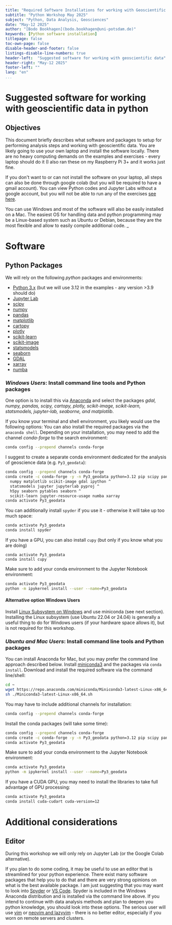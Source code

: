 ```yaml
---
title: "Required Software Installations for working with Geoscientific Data"
subtitle: "Python Workshop May 2025"
subject: "Python, Data Analysis, Geosciences"
date: "May-12 2025"
author: "[Bodo Bookhagen](bodo.bookhagen@uni-potsdam.de)"
keywords: [Python software installation]
titlepage: false
toc-own-page: false
disable-header-and-footer: false
listings-disable-line-numbers: true
header-left:  "Suggested software for working with geoscientific data"
header-right: "May-12 2025"
footer-left: ""
lang: "en"
...
```

# Suggested software for working with geoscientific data in python


## Objectives
This document briefly describes what software and packages to setup for performing analysis steps and working with geoscientific data. You are likely going to use your own laptop and install the software locally. There are no heavy computing demands on the examples and exercises - every laptop should do it (I also ran these on my Raspberry Pi 3+ and it works just fine. 

If you don't want to or can not install the software on your laptop, all steps can also be done through google colab (but you will be required to have a gmail account). You can view Python codes and Jupyter Labs  without a google account, but you will not be able to run any of the exercises [see here](https://support.google.com/accounts/answer/27441?hl=en). 

You can use Windows and most of the software will also be easily installed on a Mac. The easiest OS for handling data and python programming may be a Linux-based system such as Ubuntu or Debian, because they are the most flexible and allow to easily compile additional code. _

# Software


## Python Packages
We will rely on the following *python* packages and environments:

- [Python 3.x](https://www.python.org/) (but we will use 3.12 in the examples - any version >3.9 should do)
- [Jupyter Lab](https://jupyter.org/)
- [scipy](https://www.scipy.org/)
- [numpy](https://numpy.org/)
- [pandas](https://pandas.pydata.org/)
- [matplotlib](https://matplotlib.org/)
- [cartopy](https://scitools.org.uk/cartopy/docs/latest/)
- [plotly](https://github.com/plotly/plotly.py)
- [scikit-learn](https://scikit-learn.org/stable/)
- [scikit-image](https://scikit-image.org/)
- [statsmodels](https://www.statsmodels.org/stable/index.html)
- [seaborn](https://seaborn.pydata.org/)
- [GDAL](https://gdal.org/)
- [xarray](https://docs.xarray.dev/en/stable/)
- [numba](https://numba.pydata.org/)


### _Windows Users_: Install command line tools and Python packages
One option is to install this via [Anaconda](https://www.anaconda.com/) and select the packages *gdal, numpy, pandas, scipy, cartopy, plotly, scikit-image, scikit-learn, statsmodels, jupyter-lab, seaborne, and matplotlib*. 


If you know your terminal and shell environment, you likely would use the following options: 
You can also install the required packages via the `anaconda shell`. Depending on your installation, you may need to add the channel *conda-forge* to the search environment:
```bash
conda config --prepend channels conda-forge
```

I suggest to create a separate conda environment dedicated for the analysis of geoscience data (e.g. `Py3_geodata`):
```bash
conda config --prepend channels conda-forge
conda create -c conda-forge -y -n Py3_geodata python=3.12 pip scipy pandas ^
  numpy matplotlib scikit-image gdal ipython ^
  statsmodels jupyter jupyterlab pyproj ^
  h5py seaborn pytables seaborn ^
  scikit-learn jupyter-resource-usage numba xarray
conda activate Py3_geodata
```

You can additionally install `spyder` if you use it - otherwise it will take up too much space:

```bash
conda activate Py3_geodata
conda install spyder
```

If you have a GPU, you can also install `cupy` (but only if you know what you are doing)

```
conda activate Py3_geodata
conda install cupy
```


Make sure to add your conda environment to the Jupyter Notebook environment:
```bash
conda activate Py3_geodata
python -m ipykernel install --user --name=Py3_geodata
```


#### Alternative option Windows Users
Install [Linux Subsystem on Windows](https://docs.microsoft.com/en-us/windows/wsl/install-win10) and use miniconda (see next section). Installing the Linux subsystem (use Ubuntu 22.04 or 24.04) is generally a useful thing to do for Windows users (if your hardware space allows it), but is not required for this workshop.


### _Ubuntu and Mac Users_: Install command line tools and Python packages
You can install Anaconda for Mac, but you may prefer the command line approach described below.
Install [miniconda3](https://docs.conda.io/en/latest/miniconda.html) and the packages via `conda install`. Download and install the required software via the command line/shell:
```bash
cd ~
wget https://repo.anaconda.com/miniconda/Miniconda3-latest-Linux-x86_64.sh
sh ./Miniconda3-latest-Linux-x86_64.sh
```

You may have to include additional channels for installation:
```bash
conda config --prepend channels conda-forge
```

Install the conda packages (will take some time):
```bash
conda config --prepend channels conda-forge
conda create -c conda-forge -y -n Py3_geodata python=3.12 pip scipy pandas numpy matplotlib scikit-image gdal ipython statsmodels jupyter jupyterlab pyproj h5py seaborn pytables seaborn scikit-learn jupyter-resource-usage numba xarray
conda activate Py3_geodata

```

Make sure to add your conda environment to the Jupyter Notebook environment:
```bash
conda activate Py3_geodata
python -m ipykernel install --user --name=Py3_geodata
```

If you have a CUDA GPU, you may need to install the libraries to take full advantage of GPU processing:
```bash
conda activate Py3_geodata
conda install cuda-cudart cuda-version=12
```


# Additional considerations
## Editor
During this workshop we will only rely on Jupyter Lab (or the Google Colab alternative). 

If you plan to do some coding, it may be useful to use an editor that is streamlined for your python experience. There exist many software packages that help you to do that and there are very strong opinions on what is the best available package. I am just suggesting that you may want to look into [Spyder](https://www.spyder-ide.org/) or [VS Code](https://code.visualstudio.com/). Spyder is included in the Windows Anaconda distribution and is installed via the command line above. If you intend to continue with data analysis methods and plan to deepen you python knowledge, you should look into these options. The serious user will use [vim](https://github.com/vim/vim) or [neovim and lazyvim](https://www.lazyvim.org/) - there is no better editor, especially if you worn on remote servers and clusters.


